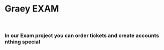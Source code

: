 # Graey EXAM
<br>
<h3>In our Exam project you can order tickets and create accounts nthing special</h3>

